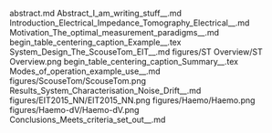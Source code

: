 abstract.md
Abstract_I_am_writing_stuff__.md
Introduction_Electrical_Impedance_Tomography_Electrical__.md
Motivation_The_optimal_measurement_paradigms__.md
begin_table_centering_caption_Example__.tex
System_Design_The_ScouseTom_EIT__.md
figures/ST Overview/ST Overview.png
begin_table_centering_caption_Summary__.tex
Modes_of_operation_example_use__.md
figures/ScouseTom/ScouseTom.png
Results_System_Characterisation_Noise_Drift__.md
figures/EIT2015_NN/EIT2015_NN.png
figures/Haemo/Haemo.png
figures/Haemo-dV/Haemo-dV.png
Conclusions_Meets_criteria_set_out__.md